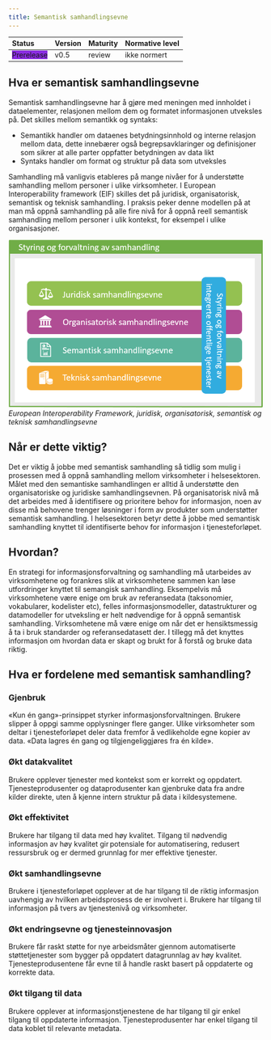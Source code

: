 ```yaml
---
title: Semantisk samhandlingsevne
---
```

| Status | Version | Maturity | Normative level |
|:-------------|:------------------|:------|:-------|
| <span style="background-color:BlueViolet">Prerelease</span>  | v0.5 | review | ikke normert |

## Hva er semantisk samhandlingsevne

Semantisk samhandlingsevne har å gjøre med meningen med innholdet i dataelementer, relasjonen mellom dem og formatet informasjonen utveksles på. Det skilles mellom semantikk og syntaks:

* Semantikk handler om dataenes betydningsinnhold og interne relasjon mellom data, dette innebærer også begrepsavklaringer og definisjoner som sikrer at alle parter oppfatter betydningen av data likt
* Syntaks handler om format og struktur på data som utveksles

Samhandling må vanligvis etableres på mange nivåer for å understøtte samhandling mellom personer i ulike virksomheter. I European Interoperability framework (EIF) skilles det på juridisk, organisatorisk, semantisk og teknisk samhandling. I praksis peker denne modellen på at man må oppnå samhandling på alle fire nivå for å oppnå reell semantisk samhandling mellom personer i ulik kontekst, for eksempel i ulike organisasjoner.

![European Interoperability Framework](img/no-domain-EIF.png)
*European Interoperability Framework, juridisk, organisatorisk, semantisk og teknisk samhandlingsevne*

## Når er dette viktig?

Det er viktig å jobbe med semantisk samhandling så tidlig som mulig i prosessen med å oppnå samhandling mellom virksomheter i helsesektoren. Målet med den semantiske samhandlingen er alltid å understøtte den organisatoriske og juridiske samhandlingsevnen. På organisatorisk nivå må det arbeides med å identifisere og prioritere behov for informasjon, noen av disse må behovene trenger løsninger i form av produkter som understøtter semantisk samhandling. I helsesektoren betyr dette å jobbe med semantisk samhandling knyttet til identifiserte behov for informasjon i tjenesteforløpet.  

## Hvordan?

En strategi for informasjonsforvaltning og samhandling må utarbeides av virksomhetene og forankres slik at virksomhetene sammen kan løse utfordringer knyttet til semangisk samhandling. <!--Ha med en setning om at arbeid med semantisk samhandlingevne må løses i nært samarbeid med sektor, men det er kanskje det som er ment i første setning? eller internt ii virksoheten?--> Eksempelvis må virksomhetene være enige om bruk av referansedata (taksonomier, vokabularer, kodelister etc), felles informasjonsmodeller, datastrukturer og datamodeller for utveksling er helt nødvendige for å oppnå semantisk samhandling. Virksomhetene må være enige om når det er hensiktsmessig å ta i bruk standarder og referansedatasett der. I tillegg må det knyttes informasjon om hvordan data er skapt og brukt for å forstå og bruke data riktig.

## Hva er fordelene med semantisk samhandling?

### Gjenbruk

«Kun én gang»-prinsippet styrker informasjonsforvaltningen.
Brukere slipper å oppgi samme opplysninger flere ganger. Ulike virksomheter som deltar i tjenesteforløpet deler data fremfor å vedlikeholde egne kopier av data. «Data lagres én gang og tilgjengeliggjøres fra én kilde».  

### Økt datakvalitet

Brukere opplever tjenester med kontekst som er korrekt og oppdatert. Tjenesteprodusenter og dataprodusenter kan gjenbruke data fra andre kilder direkte, uten å kjenne intern struktur på data i kildesystemene. <!--Bør det stå noe her eller under Hvordan om felles inforamasjonsmodeller (innhold og kontekst for informasjonen det samhandle som? eller felles kodeverk og terminologi eks Snomed CT  og Loinc? felles format? Passe på at det ikke overlapper med det som er skrevet i andre kapittel-->

### Økt effektivitet

Brukere har tilgang til data med høy kvalitet. Tilgang til nødvendig informasjon av høy kvalitet gir potensiale for automatisering, redusert ressursbruk og er dermed grunnlag for mer effektive tjenester.

### Økt samhandlingsevne

Brukere i tjenesteforløpet opplever at de har tilgang til de riktig informasjon uavhengig av hvilken arbeidsprosess de er involvert i. Brukere har tilgang til informasjon på tvers av tjenestenivå og virksomheter.

### Økt endringsevne og tjenesteinnovasjon

Brukere får raskt støtte for nye arbeidsmåter gjennom automatiserte støttetjenester som bygger på oppdatert datagrunnlag av høy kvalitet. Tjenesteprodusentene får evne til å handle raskt basert på oppdaterte og korrekte data.

### Økt tilgang til data

Brukere opplever at informasjonstjenestene de har tilgang til gir enkel tilgang til oppdaterte informasjon. Tjenesteprodusenter har enkel tilgang til data koblet til relevante metadata.

